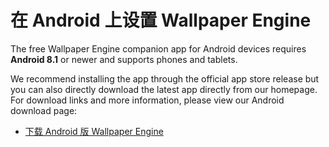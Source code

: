 # 在 Android 上设置 Wallpaper Engine

The free Wallpaper Engine companion app for Android devices requires **Android 8.1** or newer and supports phones and tablets.

We recommend installing the app through the official app store release but you can also directly download the latest app directly from our homepage. For download links and more information, please view our Android download page:

* [下载 Android 版 Wallpaper Engine](https://www.wallpaperengine.io/android/)


